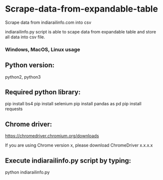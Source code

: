 # Scrape-data-from-expandable-table
Scrape data from indiarailinfo.com into csv

indiarailinfo.py script is able to scape data from expandable table and store all data into csv file.

### Windows, MacOS, Linux usage

Python version:
-----------------------

python2, python3

Required python library:
-----------------------

pip install bs4
pip install selenium 
pip install pandas as pd
pip install requests

Chrome driver:
-----------------------

https://chromedriver.chromium.org/downloads

If you are using Chrome version x, please download ChromeDriver x.x.x.x


Execute indiarailinfo.py script by typing:
-----------------------------------------

python indiarailinfo.py 

